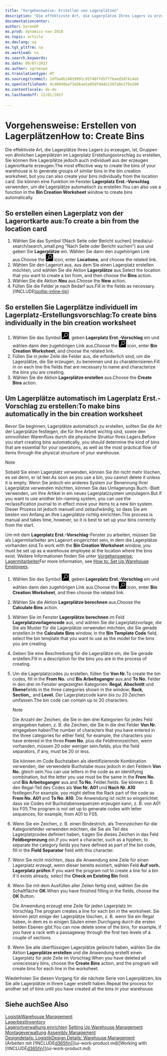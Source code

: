 ```yaml
---
title: "Vorgehensweise: Erstellen von Lagerplätzen"
description: "Die effektivste Art, die Lagerplätze Ihres Lagers zu erzeugen, ist, Gruppen von ähnlichen Lagerplätzen im Lagerplatz Erstellungsvorschlag zu erstellen, Sie können Ihre Lagerplätze jedoch auch individuell erzeugen."
documentationcenter: 
author: SorenGP
ms.prod: dynamics-nav-2018
ms.topic: article
ms.devlang: na
ms.tgt_pltfrm: na
ms.workload: na
ms.search.keywords: 
ms.date: 09/07/2017
ms.author: sgroespe
ms.translationtype: HT
ms.sourcegitcommit: 1dfba8b14019991c95f40ffd5f7fbaed5df414eb
ms.openlocfilehash: 4cd6048ea73e86ae5a05dfd4de1397a0e179a108
ms.contentlocale: de-de
ms.lasthandoff: 12/01/2017

---
```

# <a name="how-to-create-bins"></a><span data-ttu-id="1c013-103">Vorgehensweise: Erstellen von Lagerplätzen</span><span class="sxs-lookup"><span data-stu-id="1c013-103">How to: Create Bins</span></span>
<span data-ttu-id="1c013-104">Die effektivste Art, die Lagerplätze Ihres Lagers zu erzeugen, ist, Gruppen von ähnlichen Lagerplätzen im Lagerplatz Erstellungsvorschlag zu erstellen, Sie können Ihre Lagerplätze jedoch auch individuell aus der erzeugen Lagerortkarte erzeugen.</span><span class="sxs-lookup"><span data-stu-id="1c013-104">The most effective way to create the bins of your warehouse is to generate groups of similar bins in the bin creation worksheet, but you can also create your bins individually from the location card.</span></span> <span data-ttu-id="1c013-105">Sie können eine Funktion im Fenster **Lagerplatz Erst.-Vorschlag** verwenden, um die Lagerplätze automatisch zu erstellen.</span><span class="sxs-lookup"><span data-stu-id="1c013-105">You can also use a function in the **Bin Creation Worksheet** window to create bins automatically.</span></span>  

## <a name="to-create-a-bin-from-the-location-card"></a><span data-ttu-id="1c013-106">So erstellen einen Lagerplatz von der Lagerortkarte aus:</span><span class="sxs-lookup"><span data-stu-id="1c013-106">To create a bin from the location card</span></span>  
1.  <span data-ttu-id="1c013-107">Wählen Sie das Symbol ![Nach Seite oder Bericht suchen] (media/ui-search/search_small.png "Nach Seite oder Bericht suchen") aus und geben Sie **Lagerplätze** ein. Wählen Sie dann den zugehörigen Link aus.</span><span class="sxs-lookup"><span data-stu-id="1c013-107">Choose the ![Search for Page or Report](media/ui-search/search_small.png "Search for Page or Report icon") icon, enter **Locations**, and choose the related link.</span></span>  
2.  <span data-ttu-id="1c013-108">Wählen Sie den Lagerort aus, aus dem Sie einen Lagerplatz erstellen möchten, und wählen Sie die Aktion **Lagerplätze** aus.</span><span class="sxs-lookup"><span data-stu-id="1c013-108">Select the location that you want to create a bin from, and then choose the **Bins** action.</span></span>  
3. <span data-ttu-id="1c013-109">Wählen Sie die Aktion **Neu** aus.</span><span class="sxs-lookup"><span data-stu-id="1c013-109">Choose the **New** action.</span></span>
4. <span data-ttu-id="1c013-110">Füllen Sie die Felder je nach Bedarf aus.</span><span class="sxs-lookup"><span data-stu-id="1c013-110">Fill in the fields as necessary.</span></span> [!INCLUDE[tooltip-inline-tip](includes/tooltip-inline-tip_md.md)]  

## <a name="to-create-bins-individually-in-the-bin-creation-worksheet"></a><span data-ttu-id="1c013-111">So erstellen Sie Lagerplätze individuell im Lagerplatz-Erstellungsvorschlag:</span><span class="sxs-lookup"><span data-stu-id="1c013-111">To create bins individually in the bin creation worksheet</span></span>  
1.  <span data-ttu-id="1c013-112">Wählen Sie das Symbol ![Nach Seite oder Bericht suchen](media/ui-search/search_small.png "Nach Seite oder Bericht suchen"), geben **Lagerplatz Erst.-Vorschlag** ein und wählen dann den zugehörigen Link aus.</span><span class="sxs-lookup"><span data-stu-id="1c013-112">Choose the ![Search for Page or Report](media/ui-search/search_small.png "Search for Page or Report icon") icon, enter **Bin Creation Worksheet**, and choose the related link.</span></span>  
2.  <span data-ttu-id="1c013-113">Füllen Sie in jeder Zeile die Felder aus, die erforderlich sind, um die Lagerplätze, die Sie erzeugen, zu benennen und zu charakterisieren.</span><span class="sxs-lookup"><span data-stu-id="1c013-113">Fill in on each line the fields that are necessary to name and characterize the bins you are creating.</span></span>  
3.  <span data-ttu-id="1c013-114">Wählen Sie die Aktion **Lagerplätze erstellen** aus.</span><span class="sxs-lookup"><span data-stu-id="1c013-114">Choose the **Create Bins** action.</span></span>  

## <a name="to-make-bins-automatically-in-the-bin-creation-worksheet"></a><span data-ttu-id="1c013-115">Um Lagerplätze automatisch im Lagerplatz Erst.-Vorschlag zu erstellen:</span><span class="sxs-lookup"><span data-stu-id="1c013-115">To make bins automatically in the bin creation worksheet</span></span>  
<span data-ttu-id="1c013-116">Bevor Sie beginnen, Lagerplätze automatisch zu erstellen, sollten Sie die Art der Lagerplätze festlegen, die für Ihre Arbeit wichtig sind, sowie den sinnvollsten Warenfluss durch die physische Struktur Ihres Lagers.</span><span class="sxs-lookup"><span data-stu-id="1c013-116">Before you start creating bins automatically, you should determine the kind of bins that are essential for your operations, as well as the most practical flow of items through the physical structure of your warehouse.</span></span>  

> [!NOTE]  
>  <span data-ttu-id="1c013-117">Sobald Sie einen Lagerplatz verwenden, können Sie ihn nicht mehr löschen, es sei denn, er ist leer.</span><span class="sxs-lookup"><span data-stu-id="1c013-117">As soon as you use a bin, you cannot delete it unless it is empty.</span></span> <span data-ttu-id="1c013-118">Wenn Sie jedoch ein anderes System zur Benennung Ihrer Lagerplätze verwenden möchten, können Sie das Umlagerungs Buch.-Blatt verwenden, um Ihre Artikel in ein neues Lagerplatzsystem umzulagern.</span><span class="sxs-lookup"><span data-stu-id="1c013-118">But if you want to use another bin-naming system, you can use the reclassification journal to in effect move your items to a new bin system.</span></span> <span data-ttu-id="1c013-119">Dieser Prozess ist jedoch manuell und zeitaufwändig, so dass Sie am besten von Anfang an Ihre Lagerplätze richtig einrichten.</span><span class="sxs-lookup"><span data-stu-id="1c013-119">This process is manual and takes time, however, so it is best to set up your bins correctly from the start.</span></span>  

<span data-ttu-id="1c013-120">Um mit dem **Lagerplatz Erst.-Vorschlag**-Fenster zu arbeiten, müssen Sie als Lagermitarbeiter am Lagerort eingerichtet sein, in dem die Lagerplätze vorhanden sind.</span><span class="sxs-lookup"><span data-stu-id="1c013-120">To work with the **Bin Creation Worksheet** window, you must be set up as a warehouse employee at the location where the bins exist.</span></span> <span data-ttu-id="1c013-121">Weitere Informationen finden Sie unter [Vorgehensweise: Lagermitarbeiter](warehouse-how-to-set-up-warehouse-employees.md)</span><span class="sxs-lookup"><span data-stu-id="1c013-121">For more information, see [How to: Set Up Warehouse Employees](warehouse-how-to-set-up-warehouse-employees.md).</span></span>    

1.  <span data-ttu-id="1c013-122">Wählen Sie das Symbol ![Nach Seite oder Bericht suchen](media/ui-search/search_small.png "Nach Seite oder Bericht suchen"), geben **Lagerplatz Erst.-Vorschlag** ein und wählen dann den zugehörigen Link aus.</span><span class="sxs-lookup"><span data-stu-id="1c013-122">Choose the ![Search for Page or Report](media/ui-search/search_small.png "Search for Page or Report icon") icon, enter **Bin Creation Worksheet**, and then choose the related link.</span></span>  
2.  <span data-ttu-id="1c013-123">Wählen Sie die Aktion **Lagerplätze berechnen** aus.</span><span class="sxs-lookup"><span data-stu-id="1c013-123">Choose the **Calculate Bins** action.</span></span>
3. <span data-ttu-id="1c013-124">Wählen Sie im Fenster **Lagerplätze berechnen** im Feld **Lagerplatzvorlagencode** aus, und wählen Sie die Lagerplatzvorlage, die Sie als Muster für die Lagerplätze verwenden möchten, die Sie gerade erstellen.</span><span class="sxs-lookup"><span data-stu-id="1c013-124">In the **Calculate Bins** window, in the **Bin Template Code** field, select the bin template that you want to use as the model for the bins you are creating.</span></span>
4.  <span data-ttu-id="1c013-125">Geben Sie eine Beschreibung für die Lagerplätze ein, die Sie gerade erstellen.</span><span class="sxs-lookup"><span data-stu-id="1c013-125">Fill in a description for the bins you are in the process of creating.</span></span>  
5.  <span data-ttu-id="1c013-126">Um die Lagerplatzcodes zu erstellen, füllen Sie **Von Nr.**</span><span class="sxs-lookup"><span data-stu-id="1c013-126">To create the bin codes, fill in the **From No.**</span></span> <span data-ttu-id="1c013-127">und **Bis Arbeitsgangnr** aus.</span><span class="sxs-lookup"><span data-stu-id="1c013-127">and **To No.**</span></span> <span data-ttu-id="1c013-128">Felder in den drei im Fenster angezeigten Kategorien: **Regal**, **Abschnitt** und **Ebene**</span><span class="sxs-lookup"><span data-stu-id="1c013-128">fields in the three categories shown in the window: **Rack**, **Section,**, and **Level.**</span></span> <span data-ttu-id="1c013-129">Der Lagerplatzcode kann bis zu 20 Zeichen umfassen.</span><span class="sxs-lookup"><span data-stu-id="1c013-129">The bin code can contain up to 20 characters.</span></span>  

    > [!NOTE]  
    >  <span data-ttu-id="1c013-130">Die Anzahl der Zeichen, die Sie in den drei Kategorien für jedes Feld eingegeben haben, z. B. die Zeichen, die Sie in die drei Felder **Von Nr.** eingegeben haben</span><span class="sxs-lookup"><span data-stu-id="1c013-130">The number of characters that you have entered in the three categories for either field, for example, the characters you have entered in the three **From No.**</span></span> <span data-ttu-id="1c013-131">plus die Feldtrennzeichen, wenn vorhanden, müssen 20 oder weniger sein.</span><span class="sxs-lookup"><span data-stu-id="1c013-131">fields, plus the field separators, if any, must be 20 or less.</span></span>  

     <span data-ttu-id="1c013-132">Sie können im Code Buchstaben als identifizierende Kombination verwenden, der verwendete Buchstabe muss jedoch in den Feldern **Von No.** gleich sein.</span><span class="sxs-lookup"><span data-stu-id="1c013-132">You can use letters in the code as an identifying combination, but the letter you use must be the same in the **From No.**</span></span> <span data-ttu-id="1c013-133">und **Bis Arbeitsgangnr** aus.</span><span class="sxs-lookup"><span data-stu-id="1c013-133">and **To No.**</span></span> <span data-ttu-id="1c013-134">Felder.</span><span class="sxs-lookup"><span data-stu-id="1c013-134">fields.</span></span> <span data-ttu-id="1c013-135">Sie können z. B. den Regal-Teil des Codes als **Von Nr. A01** und **Nach Nr. A10** festlegen.</span><span class="sxs-lookup"><span data-stu-id="1c013-135">For example, you might define the Rack part of the code as **From No. A01** and **To No. A10**.</span></span> <span data-ttu-id="1c013-136">Die Anwendung ist nicht so eingerichtet, dass sie Codes mit Buchstabensequenzen erzeugen kann, z. B. von A01 bis F05.</span><span class="sxs-lookup"><span data-stu-id="1c013-136">The program is not set up to generate codes with letter sequences, for example, from A01 to F05.</span></span>  

6.  <span data-ttu-id="1c013-137">Wenn Sie ein Zeichen, z. B. einen Bindestrich, als Trennzeichen für die Kategoriefelder verwenden möchten, die Sie als Teil des Lagerplatzcodes definiert haben, tragen Sie dieses Zeichen in das Feld **Feldbegrenzung** ein.</span><span class="sxs-lookup"><span data-stu-id="1c013-137">If you want a character, such as a hyphen, to separate the category fields you have defined as part of the bin code, fill in the **Field Separator** field with this character.</span></span>  
7.  <span data-ttu-id="1c013-138">Wenn Sie nicht möchten, dass die Anwendung eine Zeile für einen Lagerplatz erzeugt, wenn dieser bereits existiert, wählen Feld **Auf vorh. Lagerplatz prüfen**.</span><span class="sxs-lookup"><span data-stu-id="1c013-138">If you want the program not to create a line for a bin if it exists already, select the **Check on Existing Bin** field.</span></span>  
8. <span data-ttu-id="1c013-139">Wenn Sie mit dem Ausfüllen aller Zeilen fertig sind, wählen Sie die Schaltfläche **OK**.</span><span class="sxs-lookup"><span data-stu-id="1c013-139">When you have finished filling in the fields, choose the **OK** Button.</span></span>

    <span data-ttu-id="1c013-140">Die Anwendung erzeugt eine Zeile für jeden Lagerplatz im Vorschlag.</span><span class="sxs-lookup"><span data-stu-id="1c013-140">The program creates a line for each bin in the worksheet.</span></span> <span data-ttu-id="1c013-141">Sie können jetzt einige der Lagerplätze löschen, z. B. wenn Sie ein Regal haben, in dem es in einigen Säulen einen Durchgang durch die ersten beiden Ebenen gibt.</span><span class="sxs-lookup"><span data-stu-id="1c013-141">You can now delete some of the bins, for example, if you have a rack with a passageway through the first two levels of a couple of sections.</span></span>  

9. <span data-ttu-id="1c013-142">Wenn Sie alle überflüssigen Lagerplätze gelöscht haben, wählen Sie die Aktion **Lagerplätze erstellen** und die Anwendung erstellt einen Lagerplatz für jede Zeile im Vorschlag.</span><span class="sxs-lookup"><span data-stu-id="1c013-142">When you have deleted all unnecessary bins, choose the **Create Bins** action, and the program will create bins for each line in the worksheet.</span></span>  

<span data-ttu-id="1c013-143">Wiederholen Sie diesen Vorgang für die nächste Serie von Lagerplätzen, bis Sie alle Lagerplätze in Ihrem Lager erstellt haben.</span><span class="sxs-lookup"><span data-stu-id="1c013-143">Repeat the process for another set of bins until you have created all the bins in your warehouse.</span></span>  

## <a name="see-also"></a><span data-ttu-id="1c013-144">Siehe auch</span><span class="sxs-lookup"><span data-stu-id="1c013-144">See Also</span></span>  
[<span data-ttu-id="1c013-145">Logistik</span><span class="sxs-lookup"><span data-stu-id="1c013-145">Warehouse Management</span></span>](warehouse-manage-warehouse.md)  
[<span data-ttu-id="1c013-146">Lagerbest</span><span class="sxs-lookup"><span data-stu-id="1c013-146">Inventory</span></span>](inventory-manage-inventory.md)  
<span data-ttu-id="1c013-147">[Lagerortverwaltung einrichten](warehouse-setup-warehouse.md)   </span><span class="sxs-lookup"><span data-stu-id="1c013-147">[Setting Up Warehouse Management](warehouse-setup-warehouse.md)   </span></span>  
<span data-ttu-id="1c013-148">[Montageverwaltung](assembly-assemble-items.md)  </span><span class="sxs-lookup"><span data-stu-id="1c013-148">[Assembly Management](assembly-assemble-items.md)  </span></span>  
[<span data-ttu-id="1c013-149">Designdetails: Logistik</span><span class="sxs-lookup"><span data-stu-id="1c013-149">Design Details: Warehouse Management</span></span>](design-details-warehouse-management.md)  
<span data-ttu-id="1c013-150">[Arbeiten mit [!INCLUDE[d365fin](includes/d365fin_md.md)]](ui-work-product.md)</span><span class="sxs-lookup"><span data-stu-id="1c013-150">[Working with [!INCLUDE[d365fin](includes/d365fin_md.md)]](ui-work-product.md)</span></span>

